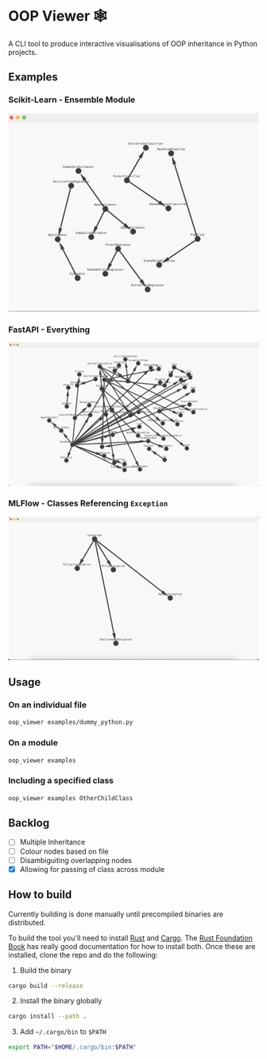 # OOP Viewer :spider_web:

A CLI tool to produce interactive visualisations of OOP inheritance in Python projects.

## Examples

### Scikit-Learn - Ensemble Module
![scikit-learn-ensemble](docs/scikit-learn-ensemble.png)

### FastAPI - Everything
![fastapi](docs/fastapi.png)

### MLFlow - Classes Referencing `Exception`
![mlflow-exception](docs/mlflow-exceptions.png)

## Usage

### On an individual file

```bash
oop_viewer examples/dummy_python.py
```

### On a module

```bash
oop_viewer examples
```

### Including a specified class

```bash
oop_viewer examples OtherChildClass
```

## Backlog
- [ ] Multiple Inheritance
- [ ] Colour nodes based on file
- [ ] Disambiguiting overlapping nodes
- [X] Allowing for passing of class across module

## How to build

Currently building is done manually until precompiled binaries are distributed.

To build the tool you'll need to install [Rust](https://github.com/rust-lang/rust) and [Cargo](https://github.com/rust-lang/cargo). The [Rust Foundation Book](https://doc.rust-lang.org/book/ch01-01-installation.html) has really good documentation for how to install both. Once these are installed, clone the repo and do the following:

1. Build the binary
```bash
cargo build --release
```

2. Install the binary globally
```bash
cargo install --path .
```

3. Add `~/.cargo/bin` to `$PATH`
```bash
export PATH="$HOME/.cargo/bin:$PATH"
```
